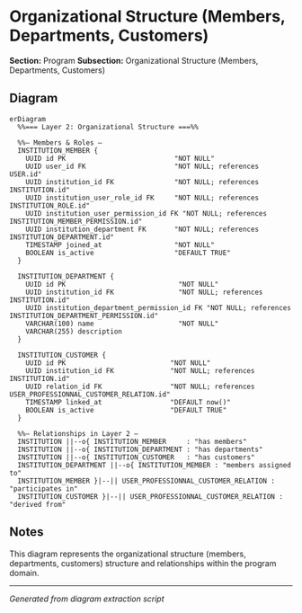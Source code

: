 # Organizational Structure (Members, Departments, Customers)

**Section:** Program
**Subsection:** Organizational Structure (Members, Departments, Customers)

## Diagram

```mermaid
erDiagram
  %%=== Layer 2: Organizational Structure ===%%

  %%— Members & Roles —
  INSTITUTION_MEMBER {
    UUID id PK                           "NOT NULL"
    UUID user_id FK                      "NOT NULL; references USER.id"
    UUID institution_id FK               "NOT NULL; references INSTITUTION.id"
    UUID institution_user_role_id FK     "NOT NULL; references INSTITUTION_ROLE.id"
    UUID institution_user_permission_id FK "NOT NULL; references INSTITUTION_MEMBER_PERMISSION.id"
    UUID institution_department FK       "NOT NULL; references INSTITUTION_DEPARTMENT.id"
    TIMESTAMP joined_at                  "NOT NULL"
    BOOLEAN is_active                    "DEFAULT TRUE"
  }
  
  INSTITUTION_DEPARTMENT {
    UUID id PK                            "NOT NULL"
    UUID institution_id FK                "NOT NULL; references INSTITUTION.id"
    UUID institution_department_permission_id FK "NOT NULL; references INSTITUTION_DEPARTMENT_PERMISSION.id"
    VARCHAR(100) name                     "NOT NULL"
    VARCHAR(255) description
  }

  INSTITUTION_CUSTOMER {
    UUID id PK                          "NOT NULL"
    UUID institution_id FK              "NOT NULL; references INSTITUTION.id"
    UUID relation_id FK                 "NOT NULL; references USER_PROFESSIONNAL_CUSTOMER_RELATION.id"
    TIMESTAMP linked_at                 "DEFAULT now()"
    BOOLEAN is_active                   "DEFAULT TRUE"
  }

  %%— Relationships in Layer 2 —
  INSTITUTION ||--o{ INSTITUTION_MEMBER     : "has members"
  INSTITUTION ||--o{ INSTITUTION_DEPARTMENT : "has departments"
  INSTITUTION ||--o{ INSTITUTION_CUSTOMER   : "has customers"
  INSTITUTION_DEPARTMENT ||--o{ INSTITUTION_MEMBER : "members assigned to"
  INSTITUTION_MEMBER }|--|| USER_PROFESSIONNAL_CUSTOMER_RELATION : "participates in"
  INSTITUTION_CUSTOMER }|--|| USER_PROFESSIONNAL_CUSTOMER_RELATION : "derived from"

```

## Notes

This diagram represents the organizational structure (members, departments, customers) structure and relationships within the program domain.

---
*Generated from diagram extraction script*
